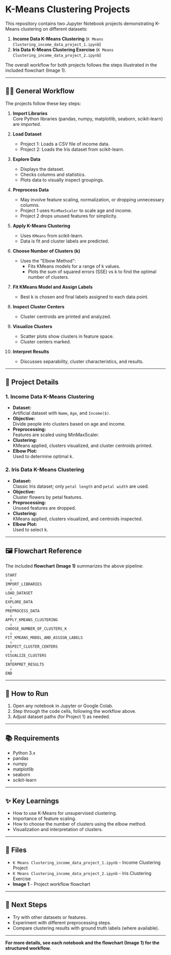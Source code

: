# K-Means Clustering Projects

This repository contains two Jupyter Notebook projects demonstrating K-Means clustering on different datasets:

1. **Income Data K-Means Clustering** (`K Means Clustering_income_data_project_1.ipynb`)
2. **Iris Data K-Means Clustering Exercise** (`K Means Clustering_income_data_project_2.ipynb`)

The overall workflow for both projects follows the steps illustrated in the included flowchart (Image 1).

---

## 🧑‍💻 General Workflow

The projects follow these key steps:

1. **Import Libraries**  
   Core Python libraries (pandas, numpy, matplotlib, seaborn, scikit-learn) are imported.

2. **Load Dataset**  
   - Project 1: Loads a CSV file of income data.
   - Project 2: Loads the Iris dataset from scikit-learn.

3. **Explore Data**  
   - Displays the dataset.
   - Checks columns and statistics.
   - Plots data to visually inspect groupings.

4. **Preprocess Data**  
   - May involve feature scaling, normalization, or dropping unnecessary columns.
   - Project 1 uses `MinMaxScaler` to scale age and income.
   - Project 2 drops unused features for simplicity.

5. **Apply K-Means Clustering**  
   - Uses `KMeans` from scikit-learn.
   - Data is fit and cluster labels are predicted.

6. **Choose Number of Clusters (k)**  
   - Uses the "Elbow Method":  
     - Fits KMeans models for a range of k values.
     - Plots the sum of squared errors (SSE) vs k to find the optimal number of clusters.

7. **Fit KMeans Model and Assign Labels**  
   - Best k is chosen and final labels assigned to each data point.

8. **Inspect Cluster Centers**  
   - Cluster centroids are printed and analyzed.

9. **Visualize Clusters**  
   - Scatter plots show clusters in feature space.
   - Cluster centers marked.

10. **Interpret Results**  
    - Discusses separability, cluster characteristics, and results.

---

## 🔎 Project Details

### 1. Income Data K-Means Clustering

- **Dataset:**  
  Artificial dataset with `Name`, `Age`, and `Income($)`.
- **Objective:**  
  Divide people into clusters based on age and income.
- **Preprocessing:**  
  Features are scaled using MinMaxScaler.
- **Clustering:**  
  KMeans applied, clusters visualized, and cluster centroids printed.
- **Elbow Plot:**  
  Used to determine optimal k.

### 2. Iris Data K-Means Clustering

- **Dataset:**  
  Classic Iris dataset; only `petal length` and `petal width` are used.
- **Objective:**  
  Cluster flowers by petal features.
- **Preprocessing:**  
  Unused features are dropped.
- **Clustering:**  
  KMeans applied, clusters visualized, and centroids inspected.
- **Elbow Plot:**  
  Used to select k.

---

## 🖼️ Flowchart Reference

The included **flowchart (Image 1)** summarizes the above pipeline:

```
START
  ↓
IMPORT_LIBRARIES
  ↓
LOAD_DATASET
  ↓
EXPLORE_DATA
  ↓
PREPROCESS_DATA
  ↓
APPLY_KMEANS_CLUSTERING
  ↓
CHOOSE_NUMBER_OF_CLUSTERS_K
  ↓
FIT_KMEANS_MODEL_AND_ASSIGN_LABELS
  ↓
INSPECT_CLUSTER_CENTERS
  ↓
VISUALIZE_CLUSTERS
  ↓
INTERPRET_RESULTS
  ↓
END
```

---

## 🏁 How to Run

1. Open any notebook in Jupyter or Google Colab.
2. Step through the code cells, following the workflow above.
3. Adjust dataset paths (for Project 1) as needed.

---

## 📚 Requirements

- Python 3.x
- pandas
- numpy
- matplotlib
- seaborn
- scikit-learn

---

## ✨ Key Learnings

- How to use K-Means for unsupervised clustering.
- Importance of feature scaling.
- How to choose the number of clusters using the elbow method.
- Visualization and interpretation of clusters.

---

## 📂 Files

- `K Means Clustering_income_data_project_1.ipynb` - Income Clustering Project
- `K Means Clustering_income_data_project_2.ipynb` - Iris Clustering Exercise
- **Image 1** - Project workflow flowchart

---

## 🚀 Next Steps

- Try with other datasets or features.
- Experiment with different preprocessing steps.
- Compare clustering results with ground truth labels (where available).

---

**For more details, see each notebook and the flowchart (Image 1) for the structured workflow.**
